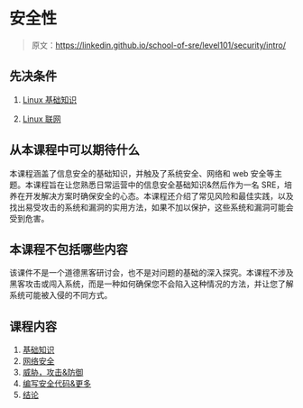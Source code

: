 # 安全性

> 原文：<https://linkedin.github.io/school-of-sre/level101/security/intro/>

## 先决条件

1.  [Linux 基础知识](https://linkedin.github.io/school-of-sre/level101/linux_basics/intro/)

2.  [Linux 联网](https://linkedin.github.io/school-of-sre/level101/linux_networking/intro/)

## 从本课程中可以期待什么

本课程涵盖了信息安全的基础知识，并触及了系统安全、网络和 web 安全等主题。本课程旨在让您熟悉日常运营中的信息安全基础知识&然后作为一名 SRE，培养在开发解决方案时确保安全的心态。本课程还介绍了常见风险和最佳实践，以及找出易受攻击的系统和漏洞的实用方法，如果不加以保护，这些系统和漏洞可能会受到危害。

## 本课程不包括哪些内容

该课件不是一个道德黑客研讨会，也不是对问题的基础的深入探究。本课程不涉及黑客攻击或闯入系统，而是一种如何确保您不会陷入这种情况的方法，并让您了解系统可能被入侵的不同方式。

## 课程内容

1.  [基础知识](https://linkedin.github.io/school-of-sre/level101/security/fundamentals/)
2.  [网络安全](https://linkedin.github.io/school-of-sre/level101/security/network_security/)
3.  [威胁，攻击&防御](https://linkedin.github.io/school-of-sre/level101/security/threats_attacks_defences/)
4.  [编写安全代码&更多](https://linkedin.github.io/school-of-sre/level101/security/writing_secure_code/)
5.  [结论](https://linkedin.github.io/school-of-sre/level101/security/conclusion/)
